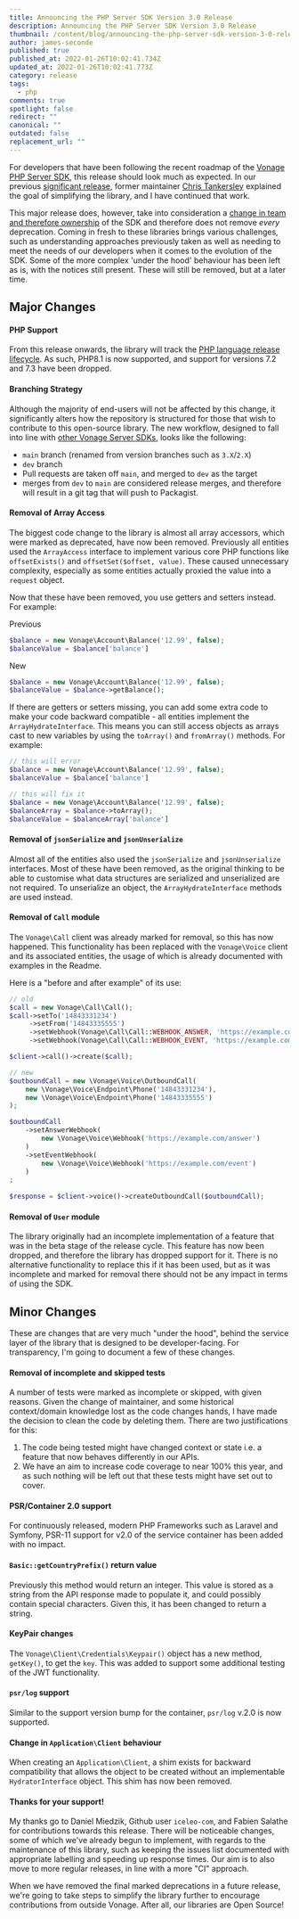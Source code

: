 ```yaml
---
title: Announcing the PHP Server SDK Version 3.0 Release
description: Announcing the PHP Server SDK Version 3.0 Release
thumbnail: /content/blog/announcing-the-php-server-sdk-version-3-0-release/annoucnce.jpg
author: james-seconde
published: true
published_at: 2022-01-26T10:02:41.734Z
updated_at: 2022-01-26T10:02:41.773Z
category: release
tags:
  - php
comments: true
spotlight: false
redirect: ""
canonical: ""
outdated: false
replacement_url: ""
---
```


For developers that have been following the recent roadmap of the [Vonage PHP Server SDK](https://github.com/Vonage/vonage-php-sdk-core), this release should look much as expected. In our previous [significant release](https://learn.vonage.com/blog/2020/08/03/announcing-the-php-server-sdk-version-2-2-0-release/), former maintainer [Chris Tankersley](https://ctankersley.com/) explained the goal of simplifying the library, and I have continued that work.

This major release does, however, take into consideration a [change in team and therefore ownership](https://learn.vonage.com/blog/2021/10/11/james-seconde-joins-the-developer-relations-team/) of the SDK and therefore does not remove *every* deprecation. Coming in fresh to these libraries brings various challenges, such as understanding approaches previously taken as well as needing to meet the needs of our developers when it comes to the evolution of the SDK. Some of the more complex 'under the hood' behaviour has been left as is, with the notices still present. These will still be removed, but at a later time.

## Major Changes

#### PHP Support

From this release onwards, the library will track the [PHP language release lifecycle](https://www.php.net/supported-versions.php). As such, PHP8.1 is now supported, and support for versions 7.2 and 7.3 have been dropped.

#### Branching Strategy
Although the majority of end-users will not be affected by this change, it significantly alters how the repository is structured for those that wish to contribute to this open-source library. The new workflow, designed to fall into line with [other Vonage Server SDKs](), looks like the following:

* `main` branch (renamed from version branches such as `3.X`/`2.X`)
* `dev` branch
* Pull requests are taken off `main`, and merged to `dev` as the target
* merges from `dev` to `main` are considered release merges, and therefore will result in a git tag that will push to Packagist.

#### Removal of Array Access

The biggest code change to the library is almost all array accessors, which were marked as deprecated, have now been removed. Previously all entities used the `ArrayAccess` interface to implement various core PHP functions like `offsetExists()` and `offsetSet($offset, value)`. These caused unnecessary complexity, especially as some entities actually proxied the value into a `request` object.

Now that these have been removed, you use getters and setters instead. For example:

Previous
```php
$balance = new Vonage\Account\Balance('12.99', false);
$balanceValue = $balance['balance']

```

New
```php
$balance = new Vonage\Account\Balance('12.99', false);
$balanceValue = $balance->getBalance();
```

If there are getters or setters missing, you can add some extra code to make your code backward compatible - all entities implement the `ArrayHydrateInterface`. This means you can still access objects as arrays cast to new variables by using the `toArray()` and `fromArray()` methods. For example:

```php
// this will error
$balance = new Vonage\Account\Balance('12.99', false);
$balanceValue = $balance['balance']

// this will fix it
$balance = new Vonage\Account\Balance('12.99', false);
$balanceArray = $balance->toArray();
$balanceValue = $balanceArray['balance']
```

#### Removal of `jsonSerialize` and `jsonUnserialize`

Almost all of the entities also used the `jsonSerialize` and `jsonUnserialize`  interfaces. Most of these have been removed, as the original thinking to be able to customise what data structures are serialized and unserialized are not required. To unserialize an object, the `ArrayHydrateInterface` methods are used instead.

#### Removal of `Call` module

The `Vonage\Call` client was already marked for removal, so this has now happened. This functionality has been replaced with the `Vonage\Voice` client and its associated entities, the usage of which is already documented with examples in the Readme.

Here is a "before and after example" of its use:

```php
// old
$call = new Vonage\Call\Call();
$call->setTo('14843331234')
     ->setFrom('14843335555')
     ->setWebhook(Vonage\Call\Call::WEBHOOK_ANSWER, 'https://example.com/answer')
     ->setWebhook(Vonage\Call\Call::WEBHOOK_EVENT, 'https://example.com/event');

$client->call()->create($call);

// new
$outboundCall = new \Vonage\Voice\OutboundCall(  
    new \Vonage\Voice\Endpoint\Phone('14843331234'),  
    new \Vonage\Voice\Endpoint\Phone('14843335555')  
);  

$outboundCall  
    ->setAnswerWebhook(  
        new \Vonage\Voice\Webhook('https://example.com/answer')  
    )  
    ->setEventWebhook(  
        new \Vonage\Voice\Webhook('https://example.com/event')  
    )  
;  
  
$response = $client->voice()->createOutboundCall($outboundCall);
```

#### Removal of `User` module

The library originally had an incomplete implementation of a feature that was in the beta stage of the release cycle. This feature has now been dropped, and therefore the library has dropped support for it. There is no alternative functionality to replace this if it has been used, but as it was incomplete and marked for removal there should not be any impact in terms of using the SDK.

## Minor Changes
These are changes that are very much "under the hood", behind the service layer of the library that is designed to be developer-facing. For transparency, I'm going to document a few of these changes.

#### Removal of incomplete and skipped tests
A number of tests were marked as incomplete or skipped, with given reasons. Given the change of maintainer, and some historical context/domain knowledge lost as the code changes hands, I have made the decision to clean the code by deleting them. There are two justifications for this:
1. The code being tested might have changed context or state i.e. a feature that now behaves differently in our APIs.
2. We have an aim to increase code coverage to near 100% this year, and as such nothing will be left out that these tests might have set out to cover.

#### PSR/Container 2.0 support
For continuously released, modern PHP Frameworks such as Laravel and Symfony, PSR-11 support for v2.0 of the service container has been added with no impact.

#### `Basic::getCountryPrefix()` return value
Previously this method would return an integer. This value is stored as a string from the API response made to populate it, and could possibly contain special characters. Given this, it has been changed to return a string.

#### KeyPair changes
The `Vonage\Client\Credentials\Keypair()` object has a new method, `getKey()`, to get the `key`. This was added to support some additional testing of the JWT functionality.

#### `psr/log` support
Similar to the support version bump for the container, `psr/log` v.2.0 is now supported.

#### Change in `Application\Client` behaviour
When creating an `Application\Client`, a shim exists for backward compatibility that allows the object to be created without an implementable `HydratorInterface` object. This shim has now been removed.

#### Thanks for your support!
My thanks go to Daniel Miedzik, Github user `iceleo-com`, and Fabien Salathe for contributions towards this release. There will be noticeable changes, some of which we've already begun to implement, with regards to the maintenance of this library, such as keeping the issues list documented with appropriate labelling and speeding up response times. Our aim is to also move to more regular releases, in line with a more "CI" approach.

When we have removed the final marked deprecations in a future release, we're going to take steps to simplify the library further to encourage contributions from outside Vonage. After all, our libraries are Open Source!
